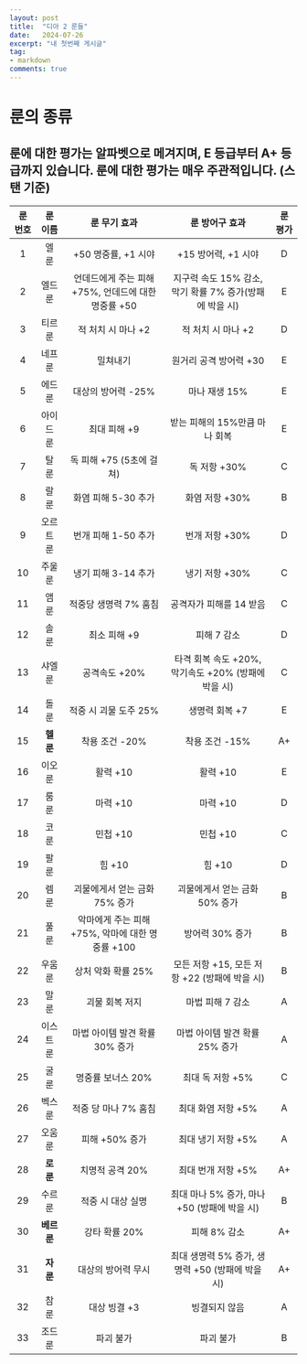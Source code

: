 ```yaml
---
layout: post
title:  "디아 2 룬들"
date:   2024-07-26
excerpt: "내 첫번째 게시글"
tag:
- markdown
comments: true
---
```

# 룬의 종류
## 룬에 대한 평가는 알파벳으로 메겨지며, E 등급부터 A+ 등급까지 있습니다. 룬에 대한 평가는 매우 **주관적**입니다. (스탠 기준)

|룬 번호|룬 이름|룬 무기 효과|룬 방어구 효과|룬 평가|
|:---:|:---:|:---:|:---:|:---:|
|1|엘 룬|+50 명중률, +1 시야|+15 방어력, +1 시야|D|
|2|엘드 룬|언데드에게 주는 피해 +75%, 언데드에 대한 명중률 +50|지구력 속도 15% 감소, 막기 확률 7% 증가(방패에 박을 시)|E|
|3|티르 룬|적 처치 시 마나 +2|적 처치 시 마나 +2|D|
|4|네프 룬|밀쳐내기|원거리 공격 방어력 +30|E|
|5|에드 룬|대상의 방어력 -25%|마나 재생 15%|E|
|6|아이드 룬|최대 피해 +9|받는 피해의 15%만큼 마나 회복|E|
|7|탈 룬|독 피해 +75 (5초에 걸쳐)|독 저항 +30%|C|
|8|랄 룬|화염 피해 5-30 추가|화염 저항 +30%|B|
|9|오르트 룬|번개 피해 1-50 추가|번개 저항 +30%|D|
|10|주울 룬|냉기 피해 3-14 추가|냉기 저항 +30%|C|
|11|앰 룬|적중당 생명력 7% 훔침|공격자가 피해를 14 받음|C|
|12|솔 룬|최소 피해 +9|피해 7 감소|D|
|13|샤엘 룬|공격속도 +20%|타격 회복 속도 +20%, 막기속도 +20% (방패에 박을 시)|C|
|14|돌 룬|적중 시 괴물 도주 25%|생명력 회복 +7|E|
|15|**헬 룬**|착용 조건 -20%|착용 조건 -15%|A+|
|16|이오 룬|활력 +10|활력 +10|E|
|17|룸 룬|마력 +10|마력 +10|D|
|18|코 룬|민첩 +10|민첩 +10|C|
|19|팔 룬|힘 +10|힘 +10|D|
|20|렘 룬|괴물에게서 얻는 금화 75% 증가|괴물에게서 얻는 금화 50% 증가|B|
|21|풀 룬|악마에게 주는 피해 +75%, 악마에 대한 명중률 +100|방어력 30% 증가|B|
|22|우움 룬|상처 악화 확률 25%|모든 저항 +15, 모든 저항 +22 (방패에 박을 시)|B|
|23|말 룬|괴물 회복 저지|마법 피해 7 감소|A|
|24|이스트 룬|마법 아이템 발견 확률 30% 증가|마법 아이템 발견 확률 25% 증가|A|
|25|굴 룬|명중률 보너스 20%|최대 독 저항 +5%|C|
|26|벡스 룬|적중 당 마나 7% 훔침|최대 화염 저항 +5%|A|
|27|오움 룬|피해 +50% 증가|최대 냉기 저항 +5%|A|
|28|**로 룬**|치명적 공격 20%|최대 번개 저항 +5%|A+|
|29|수르 룬|적중 시 대상 실명|최대 마나 5% 증가, 마나 +50 (방패에 박을 시)|B|
|30|**베르 룬**|강타 확률 20%|피해 8% 감소|A+|
|31|**자 룬**|대상의 방어력 무시|최대 생명력 5% 증가, 생명력 +50 (방패에 박을 시)|A+|
|32|참 룬|대상 빙결 +3|빙결되지 않음|A|
|33|조드 룬|파괴 불가|파괴 불가|B|
